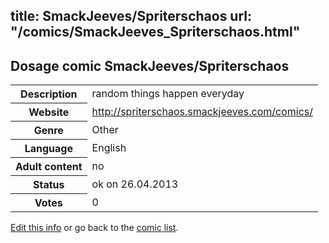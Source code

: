 title: SmackJeeves/Spriterschaos
url: "/comics/SmackJeeves_Spriterschaos.html"
---
Dosage comic SmackJeeves/Spriterschaos
-----------------------------------------

<p id="msg"></p>
<script type="text/javascript">
if (window.location.search === '?edit_info_mail=sent_ok') {
  var elem = document.getElementById("msg");
  elem.innerHTML = 'Edited information sucessfully sent.';
  elem.className = 'ok';
}
</script>
<table class="comicinfo">
<tr>
<th>Description</th><td>random things happen everyday</td>
</tr>
<tr>
<th>Website</th><td><a href="http://spriterschaos.smackjeeves.com/comics/">http://spriterschaos.smackjeeves.com/comics/</a></td>
</tr>
<tr>
<th>Genre</th><td>Other</td>
</tr>
<tr>
<th>Language</th><td>English</td>
</tr>
<tr>
<th>Adult content</th><td>no</td>
</tr>
<tr>
<th>Status</th><td>ok on 26.04.2013</td>
</tr>
<tr>
<th>Votes</th><td>0</td>
</tr>
</table>

[Edit this info](SmackJeeves_Spriterschaos_edit.html) or go back to the [comic list](../comic-index.html).
